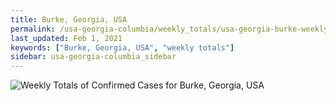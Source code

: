 ```yaml
---
title: Burke, Georgia, USA
permalink: /usa-georgia-columbia/weekly_totals/usa-georgia-burke-weekly_totals.html
last_updated: Feb 1, 2021
keywords: ["Burke, Georgia, USA", "weekly totals"]
sidebar: usa-georgia-columbia_sidebar
---
```


![Weekly Totals of Confirmed Cases for Burke, Georgia, USA](/covid_tracker/images/graphs/usa-georgia-burke-weekly_totals_graph.png)
